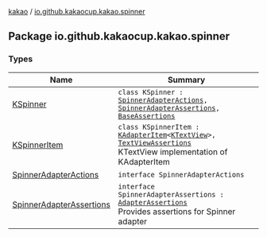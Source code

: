 [kakao](../index.md) / [io.github.kakaocup.kakao.spinner](./index.md)

## Package io.github.kakaocup.kakao.spinner

### Types

| Name | Summary |
|---|---|
| [KSpinner](-k-spinner/index.md) | `class KSpinner : `[`SpinnerAdapterActions`](-spinner-adapter-actions/index.md)`, `[`SpinnerAdapterAssertions`](-spinner-adapter-assertions/index.md)`, `[`BaseAssertions`](../io.github.kakaocup.kakao.common.assertions/-base-assertions/index.md) |
| [KSpinnerItem](-k-spinner-item/index.md) | `class KSpinnerItem : `[`KAdapterItem`](../io.github.kakaocup.kakao.list/-k-adapter-item/index.md)`<`[`KTextView`](../io.github.kakaocup.kakao.text/-k-text-view/index.md)`>, `[`TextViewAssertions`](../io.github.kakaocup.kakao.text/-text-view-assertions/index.md)<br>KTextView implementation of KAdapterItem |
| [SpinnerAdapterActions](-spinner-adapter-actions/index.md) | `interface SpinnerAdapterActions` |
| [SpinnerAdapterAssertions](-spinner-adapter-assertions/index.md) | `interface SpinnerAdapterAssertions : `[`AdapterAssertions`](../io.github.kakaocup.kakao.common.assertions/-adapter-assertions/index.md)<br>Provides assertions for Spinner adapter |
